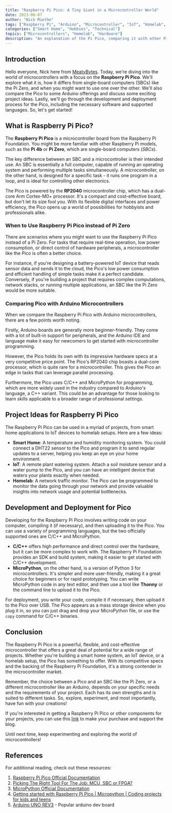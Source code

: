 ```yaml
---
title: "Raspberry Pi Pico: A Tiny Giant in a Microcontroller World"
date: 2023-06-07
author: "Nick Miethe"
tags: ["Raspberry Pi", "Arduino", "Microcontroller", "IoT", "Homelab", "Smart Home"]
categories: ["Smart Home", "Hobbies", "Technical"]
topics: ["Microcontrollers", "Homelab", "Hardware"]
description: "An explanation of the Pi Pico, comparing it with other Pi offerings, plus more similar Arduino boards."
---
```


## Introduction

Hello everyone, Nick here from [MeatyBytes](/). Today, we're diving into the world of microcontrollers with a focus on the **Raspberry Pi Pico**. We'll explore what it is, how it differs from single-board computers (SBCs) like the Pi Zero, and when you might want to use one over the other. We'll also compare the Pico to some Arduino offerings and discuss some exciting project ideas. Lastly, we'll go through the development and deployment process for the Pico, including the necessary software and supported languages. So, let's get started!

## What is Raspberry Pi Pico?

The **Raspberry Pi Pico** is a microcontroller board from the Raspberry Pi Foundation. You might be more familiar with other Raspberry Pi models, such as the **Pi 4b** or **Pi Zero**, which are single-board computers (*SBCs*).

The key difference between an SBC and a microcontroller is their intended use. An SBC is essentially a full computer, capable of running an operating system and performing multiple tasks simultaneously. A microcontroller, on the other hand, is designed for a specific task - it runs one program in a loop, and is ideal for controlling other electronics.

The Pico is powered by the **RP2040** microcontroller chip, which has a dual-core Arm Cortex-M0+ processor. It's a compact and cost-effective board, but don't let its size fool you. With its flexible digital interfaces and power efficiency, the Pico opens up a world of possibilities for hobbyists and professionals alike.

### When to Use Raspberry Pi Pico instead of Pi Zero

There are scenarios where you might want to use the Raspberry Pi Pico instead of a Pi Zero. For tasks that require real-time operation, low power consumption, or direct control of hardware peripherals, a microcontroller like the Pico is often a better choice.

For instance, if you're designing a battery-powered IoT device that reads sensor data and sends it to the cloud, the Pico's low power consumption and efficient handling of simple tasks make it a perfect candidate. Conversely, if you're building a project that requires complex computations, network stacks, or running multiple applications, an SBC like the Pi Zero would be more suitable.

### Comparing Pico with Arduino Microcontrollers

When we compare the Raspberry Pi Pico with Arduino microcontrollers, there are a few points worth noting.

Firstly, Arduino boards are generally more beginner-friendly. They come with a lot of built-in support for peripherals, and the Arduino IDE and language make it easy for newcomers to get started with microcontroller programming.

However, the Pico holds its own with its impressive hardware specs at a very competitive price point. The Pico's RP2040 chip boasts a dual-core processor, which is quite rare for a microcontroller. This gives the Pico an edge in tasks that can leverage parallel processing.

Furthermore, the Pico uses C/C++ and MicroPython for programming, which are more widely used in the industry compared to Arduino's language, a C++ variant. This could be an advantage for those looking to learn skills applicable to a broader range of professional settings.

## Project Ideas for Raspberry Pi Pico

The Raspberry Pi Pico can be used in a myriad of projects, from smart home applications to IoT devices to homelab setups. Here are a few ideas:

* **Smart Home**: A temperature and humidity monitoring system. You could connect a DHT22 sensor to the Pico and program it to send regular updates to a server, helping you keep an eye on your home environment.
* **IoT**: A remote plant watering system. Attach a soil moisture sensor and a water pump to the Pico, and you can have an intelligent device that waters your plants exactly when needed.
* **Homelab**: A network traffic monitor. The Pico can be programmed to monitor the data going through your network and provide valuable insights into network usage and potential bottlenecks.

## Development and Deployment for Pico

Developing for the Raspberry Pi Pico involves writing code on your computer, compiling it (if necessary), and then uploading it to the Pico. You can use a variety of programming languages, but the two officially supported ones are C/C++ and MicroPython.

* **C/C++** offers high performance and direct control over the hardware, but it can be more complex to work with. The Raspberry Pi Foundation provides an SDK and build system, making it easier to get started with C/C++ development.
* **MicroPython**, on the other hand, is a version of Python 3 for microcontrollers. It's simpler and more user-friendly, making it a great choice for beginners or for rapid prototyping. You can write MicroPython code in any text editor, and then use a tool like **Thonny** or the command line to upload it to the Pico.

For deployment, you write your code, compile it if necessary, then upload it to the Pico over USB. The Pico appears as a mass storage device when you plug it in, so you can just drag and drop your MicroPython file, or use the `copy` command for C/C++ binaries.

## Conclusion

The Raspberry Pi Pico is a powerful, flexible, and cost-effective microcontroller that offers a great deal of potential for a wide range of projects. Whether you're building a smart home system, an IoT device, or a homelab setup, the Pico has something to offer. With its competitive specs and the backing of the Raspberry Pi Foundation, it's a strong contender in the microcontroller market.

Remember, the choice between a Pico and an SBC like the Pi Zero, or a different microcontroller like an Arduino, depends on your specific needs and the requirements of your project. Each has its own strengths and is suited to different tasks. So, explore, experiment, and most importantly, have fun with your creations!

If you're interested in getting a Raspberry Pi Pico or other components for your projects, you can use this [link](https://amzn.to/3oRlqFd) to make your purchase and support the blog.

Until next time, keep experimenting and exploring the world of microcontrollers!

## References

For additional reading, check out these resources:

1. [Raspberry Pi Pico Official Documentation](https://www.raspberrypi.org/documentation/rp2040/getting-started/)
2. [Picking The Right Tool For The Job: MCU, SBC or FPGA?](https://www.mouser.com/blog/picking-the-right-tool-for-the-job-mcu-sbc-or-fpga)
3. [MicroPython Official Documentation](https://docs.micropython.org/en/latest/)
4. [Getting started with Raspberry Pi Pico | Micropython | Coding projects for kids and teens](https://projects.raspberrypi.org/en/projects/getting-started-with-the-pico)
5. [Arduino UNO REV3](https://amzn.to/3PciZYB) - Popular arduino dev board
